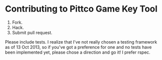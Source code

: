 Contributing to Pittco Game Key Tool
====================================

1. Fork.
2. Hack.
3. Submit pull request.

Please include tests. I realize that I've not really chosen a testing framework as of 13 Oct 2013, so if you've got a preference for one and no tests have been implemented yet, please chose a direction and go it! I prefer rspec.